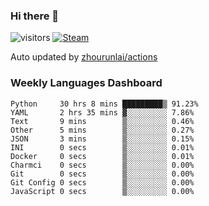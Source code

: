 ### Hi there 👋

![visitors](https://visitor-badge.glitch.me/badge?page_id=zhourunlai)
[![Steam](https://img.shields.io/badge/dynamic/json?label=Steam&query=%24.data.totalSubs&url=https%3A%2F%2Fapi.spencerwoo.com%2Fsubstats%2F%3Fsource%3DsteamGames%26queryKey%3D76561198285156854&suffix=%20Games&logo=steam&labelColor=134375&color=0b1a37&longCache=true)](http://steamcommunity.com/profiles/76561198285156854)

Auto updated by <a href="https://github.com/zhourunlai/zhourunlai/actions" target="_blank">zhourunlai/actions</a>

### Weekly Languages Dashboard

<!--PART:wakatime-->
```text
Python     30 hrs 8 mins █████████▒ 91.23%
YAML       2 hrs 35 mins ▓░░░░░░░░░ 7.86%
Text       9 mins        ▒░░░░░░░░░ 0.46%
Other      5 mins        ▒░░░░░░░░░ 0.27%
JSON       3 mins        ▒░░░░░░░░░ 0.15%
INI        0 secs        ▒░░░░░░░░░ 0.01%
Docker     0 secs        ▒░░░░░░░░░ 0.01%
Charmci    0 secs        ▒░░░░░░░░░ 0.00%
Git        0 secs        ▒░░░░░░░░░ 0.00%
Git Config 0 secs        ▒░░░░░░░░░ 0.00%
JavaScript 0 secs        ▒░░░░░░░░░ 0.00%
```
<!--PART:wakatime-->
